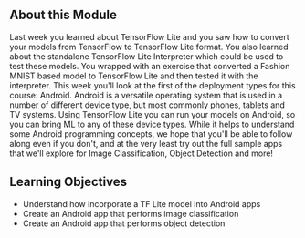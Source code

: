 ## About this Module
Last week you learned about TensorFlow Lite and you saw how to convert your models from TensorFlow to TensorFlow Lite format. You also learned about the standalone TensorFlow Lite Interpreter which could be used to test these models. You wrapped with an exercise that converted a Fashion MNIST based model to TensorFlow Lite and then tested it with the interpreter. This week you'll look at the first of the deployment types for this course: Android. Android is a versatile operating system that is used in a number of different device type, but most commonly phones, tablets and TV systems. Using TensorFlow Lite you can run your models on Android, so you can bring ML to any of these device types. While it helps to understand some Android programming concepts, we hope that you'll be able to follow along even if you don't, and at the very least try out the full sample apps that we'll explore for Image Classification, Object Detection and more!

## Learning Objectives
* Understand how incorporate a TF Lite model into Android apps
* Create an Android app that performs image classification
* Create an Android app that performs object detection
